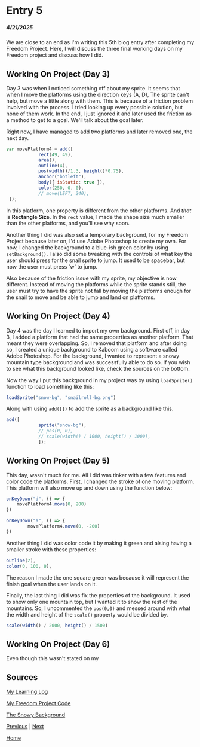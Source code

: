 # Entry 5
##### 4/21/2025

We are close to an end as I'm writing this 5th blog entry after completing my Freedom Project. Here, I will discuss the three final working days on my Freedom project and discuss how I did.

## Working On Project (Day 3)
Day 3 was when I noticed something off about my sprite. It seems that when I move the platforms using the direction keys (A, D), The sprite can't help, but move a little along with them. This is because of a friction problem involved with the process. I tried looking up every possible solution, but none of them work. In the end, I just ignored it and later used the friction as a method to get to a goal. We'll talk about the goal later.

Right now, I have managed to add two platforms and later removed one, the next day.
```js
var movePlatform4 = add([
            rect(49, 49),
            area(),
            outline(4),
            pos(width()/1.3, height()*0.75),
            anchor("botleft"),
            body({ isStatic: true }),
            color(250, 0, 0),
            // move(LEFT, 240),
 ]);
 ```
 In this platform, one property is different from the other platforms. And _that_ is **Rectangle Size**. In the `rect` value, I made the shape size much smaller than the other platforms, and you'll see why soon.

 Another thing I did was also set a temporary background, for my Freedom Project because later on, I'd use Adobe Photoshop to create my own. For now, I changed the background to a blue-ish green color by using `setBackground()`. I also did some tweaking with the controls of what key the user should press for the snail sprite to jump. It used to be spacebar, but now the user must press 'w' to jump.

 Also because of the friction issue with my sprite, my objective is now different. Instead of moving the platforms while the sprite stands still, the user must try to have the sprite not fall by moving the platforms enough for the snail to move and be able to jump and land on platforms.

## Working On Project (Day 4)
Day 4 was the day I learned to import my own background. First off, in day 3, I added a platform that had the same properties as another platform. That meant they were overlapping. So, I removed that platform and after doing so, I created a unique background to Kaboom using a software called Adobe Photoshop. For the background, I wanted to represent a snowy mountain type background and was successfully able to do so. If you wish to see what this background looked like, check the sources on the bottom.

Now the way I put this background in my project was by using `loadSprite()` function to load something like this:
```js
loadSprite("snow-bg", "snailroll-bg.png")
```
Along with using `add([])` to add the sprite as a background like this.
```js
add([
            sprite("snow-bg"),
            // pos(0, 0),
            // scale(width() / 1000, height() / 1000),
            ]);
```
## Working On Project (Day 5)
This day, wasn't much for me. All I did was tinker with a few features and color code the platforms. First, I changed the stroke of one moving platform. This platform will also move up and down using the function below:
```js
onKeyDown("d", () => {
    movePlatform4.move(0, 200)
})

onKeyDown("a", () => {
        movePlatform4.move(0, -200)
})
```
Another thing I did was color code it by making it green and alsing having a smaller stroke with these properties:
```js
outline(2),
color(0, 100, 0),
```
The reason I made the one square green was because it will represent the finish goal when the user lands on it.

Finally, the last thing I did was fix the properties of the background. It used to show only one mountain top, but I wanted it to show the rest of the mountains. So, I uncommented the `pos(0,0)` and messed around with what the width and height of the `scale()` property would be divided by.
```js
scale(width() / 2000, height() / 1500)
```

## Working On Project (Day 6)
Even though this wasn't stated on my 

## Sources

[My Learning Log](../tool/learning-log.md)

[My Freedom Project Code](../index.html)

[The Snowy Background](../snailroll-bg.png)

[Previous](entry04.md) | [Next](entry06.md)

[Home](../README.md)

